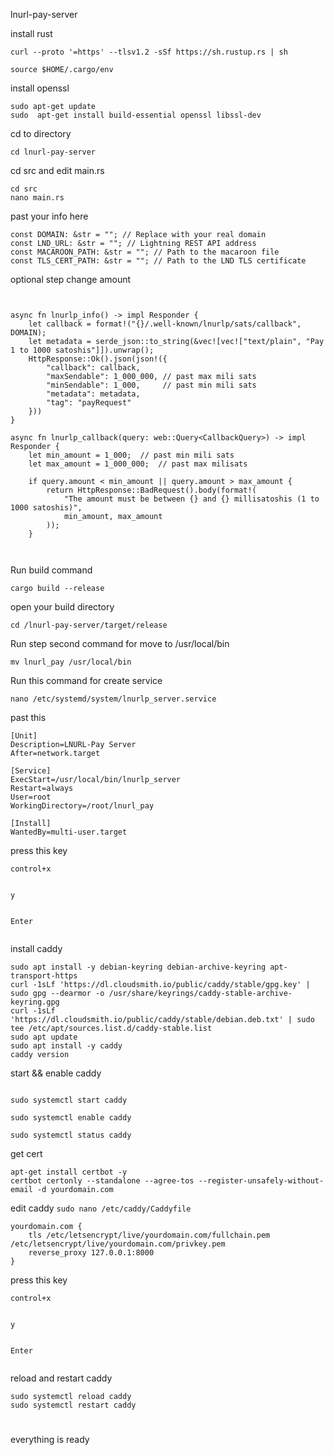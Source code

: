 lnurl-pay-server

install rust

```
curl --proto '=https' --tlsv1.2 -sSf https://sh.rustup.rs | sh
```
```
source $HOME/.cargo/env
```
install openssl
```
sudo apt-get update
sudo  apt-get install build-essential openssl libssl-dev

```
cd to directory
```
cd lnurl-pay-server
```
cd src  and edit main.rs
```
cd src 
nano main.rs
```

past your info here
```
const DOMAIN: &str = ""; // Replace with your real domain
const LND_URL: &str = ""; // Lightning REST API address
const MACAROON_PATH: &str = ""; // Path to the macaroon file
const TLS_CERT_PATH: &str = ""; // Path to the LND TLS certificate
```
optional step change amount 
```


async fn lnurlp_info() -> impl Responder {
    let callback = format!("{}/.well-known/lnurlp/sats/callback", DOMAIN);
    let metadata = serde_json::to_string(&vec![vec!["text/plain", "Pay 1 to 1000 satoshis"]]).unwrap();
    HttpResponse::Ok().json(json!({
        "callback": callback,
        "maxSendable": 1_000_000, // past max mili sats
        "minSendable": 1_000,     // past min mili sats
        "metadata": metadata,
        "tag": "payRequest"
    }))
}

async fn lnurlp_callback(query: web::Query<CallbackQuery>) -> impl Responder {
    let min_amount = 1_000;  // past min mili sats
    let max_amount = 1_000_000;  // past max milisats

    if query.amount < min_amount || query.amount > max_amount {
        return HttpResponse::BadRequest().body(format!(
            "The amount must be between {} and {} millisatoshis (1 to 1000 satoshis)",
            min_amount, max_amount
        ));
    }



```
Run build command 

```
cargo build --release

```
open your build directory
```
cd /lnurl-pay-server/target/release
```
Run step second command for move to /usr/local/bin

```
mv lnurl_pay /usr/local/bin

```


Run this command for create service
```
nano /etc/systemd/system/lnurlp_server.service
```
past this 

```
[Unit]
Description=LNURL-Pay Server
After=network.target

[Service]
ExecStart=/usr/local/bin/lnurlp_server
Restart=always
User=root
WorkingDirectory=/root/lnurl_pay

[Install]
WantedBy=multi-user.target
```





press this key 
```
control+x


y


Enter


```

install caddy

```
sudo apt install -y debian-keyring debian-archive-keyring apt-transport-https
curl -1sLf 'https://dl.cloudsmith.io/public/caddy/stable/gpg.key' | sudo gpg --dearmor -o /usr/share/keyrings/caddy-stable-archive-keyring.gpg
curl -1sLf 'https://dl.cloudsmith.io/public/caddy/stable/debian.deb.txt' | sudo tee /etc/apt/sources.list.d/caddy-stable.list
sudo apt update
sudo apt install -y caddy
caddy version
```

start && enable caddy
```

sudo systemctl start caddy

sudo systemctl enable caddy

sudo systemctl status caddy

```

get cert 
```
apt-get install certbot -y
certbot certonly --standalone --agree-tos --register-unsafely-without-email -d yourdomain.com
```
edit caddy
```sudo nano /etc/caddy/Caddyfile```

```
yourdomain.com {
    tls /etc/letsencrypt/live/yourdomain.com/fullchain.pem /etc/letsencrypt/live/yourdomain.com/privkey.pem
    reverse_proxy 127.0.0.1:8000
}
```
press this key 
```
control+x


y


Enter


```
reload and restart caddy

```
sudo systemctl reload caddy
sudo systemctl restart caddy
```
#
#
everything is ready
#
#
